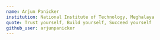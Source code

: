 ```yaml
---
name: Arjun Panicker
institution: National Institute of Technology, Meghalaya
quote: Trust yourself, Build yourself, Succeed yourself 
github_user: arjunpanicker
---
```

